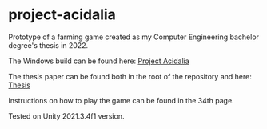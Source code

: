 # project-acidalia
Prototype of a farming game created as my Computer Engineering bachelor degree's thesis in 2022.

The Windows build can be found here:
[Project Acidalia](https://franchocratico.itch.io/project-acidalia)

The thesis paper can be found both in the root of the repository and here:
[Thesis](https://oa.upm.es/71588/)

Instructions on how to play the game can be found in the 34th page.

Tested on Unity 2021.3.4f1 version.
